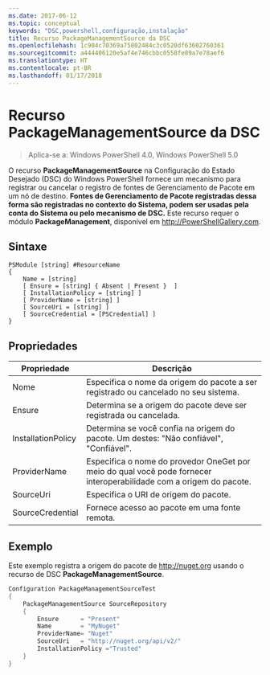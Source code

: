 ```yaml
---
ms.date: 2017-06-12
ms.topic: conceptual
keywords: "DSC,powershell,configuração,instalação"
title: Recurso PackageManagementSource da DSC
ms.openlocfilehash: 1c904c70369a75802484c3c0520df63602760361
ms.sourcegitcommit: a444406120e5af4e746cbbc0558fe89a7e78aef6
ms.translationtype: HT
ms.contentlocale: pt-BR
ms.lasthandoff: 01/17/2018
---
```

# <a name="dsc-packagemanagementsource-resource"></a>Recurso PackageManagementSource da DSC

> Aplica-se a: Windows PowerShell 4.0, Windows PowerShell 5.0

O recurso **PackageManagementSource** na Configuração do Estado Desejado (DSC) do Windows PowerShell fornece um mecanismo para registrar ou cancelar o registro de fontes de Gerenciamento de Pacote em um nó de destino. **Fontes de Gerenciamento de Pacote registradas dessa forma são registradas no contexto do Sistema, podem ser usadas pela conta do Sistema ou pelo mecanismo de DSC.** Este recurso requer o módulo **PackageManagement**, disponível em http://PowerShellGallery.com.

## <a name="syntax"></a>Sintaxe

```
PSModule [string] #ResourceName
{
    Name = [string]
    [ Ensure = [string] { Absent | Present }  ]
    [ InstallationPolicy = [string] ]
    [ ProviderName = [string] ]
    [ SourceUri = [string] ]
    [ SourceCredential = [PSCredential] ]
}
```

## <a name="properties"></a>Propriedades
|  Propriedade  |  Descrição   | 
|---|---| 
| Nome| Especifica o nome da origem do pacote a ser registrado ou cancelado no seu sistema.| 
| Ensure| Determina se a origem do pacote deve ser registrada ou cancelada.| 
| InstallationPolicy| Determina se você confia na origem do pacote. Um destes: "Não confiável", "Confiável".| 
| ProviderName| Especifica o nome do provedor OneGet por meio do qual você pode fornecer interoperabilidade com a origem do pacote.| 
| SourceUri| Especifica o URI de origem do pacote.| 
| SourceCredential| Fornece acesso ao pacote em uma fonte remota.| 

## <a name="example"></a>Exemplo

Este exemplo registra a origem do pacote de http://nuget.org usando o recurso de DSC **PackageManagementSource**.

```powershell
Configuration PackageManagementSourceTest
{    
    PackageManagementSource SourceRepository
    {
        Ensure      = "Present" 
        Name        = "MyNuget" 
        ProviderName= "Nuget" 
        SourceUri   = "http://nuget.org/api/v2/"   
        InstallationPolicy ="Trusted" 
    }
}
```

